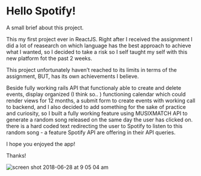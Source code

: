 
# Hello Spotify!

A small brief about this project.

This my first project ever in ReactJS. Right after I received the assignment I did a lot of reasearch on which language has the best approach to achieve what I wanted, so I decided to take a risk so I self taught my self with this new platform fot the past 2 weeks.

This project unfortunately haven’t reached to its limits in terms of the assignment, BUT, has its own achievements I believe.

Beside fully working rails API that functionaly able to create and delete events, display organized (I think so.. ) functioning calendar which could render views for 12 months, a submit form to create events with working call to backend, and I also decided to add something for the sake of practice and curiosity, so I built a fully working feature using MUSIXMATCH API to generate a random song released on the same day the user has clicked on. there is a hard coded text redirecting the user to Spotify to listen to this random song - a feature Spotify API are offering in their API queries.

I hope you enjoyed the app!

Thanks!

![screen shot 2018-06-28 at 9 05 04 am](https://user-images.githubusercontent.com/18123962/42036077-73b33528-7ab2-11e8-86e5-f98b8830d145.png)

